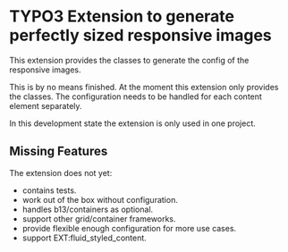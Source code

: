 # TYPO3 Extension to generate perfectly sized responsive images

This extension provides the classes to generate the config of the responsive images.

This is by no means finished. At the moment this extension only provides the classes.
The configuration needs to be handled for each content element separately.

In this development state the extension is only used in one project.

##  Missing Features

The extension does not yet:
- contains tests.
- work out of the box without configuration.
- handles b13/containers as optional.
- support other grid/container frameworks.
- provide flexible enough configuration for more use cases.
- support EXT:fluid_styled_content.
